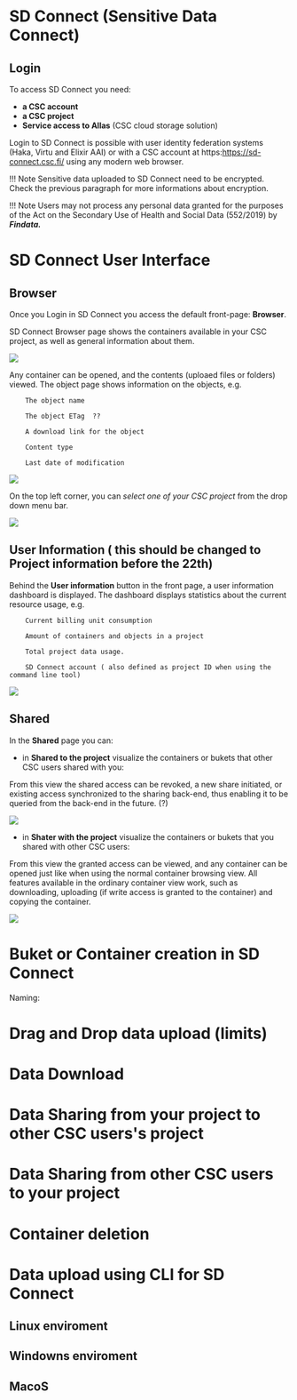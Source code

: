 
# SD Connect (Sensitive Data Connect)

## Login 

To access SD Connect you need:

* **a CSC account**
* **a CSC project**
* **Service access to Allas** (CSC cloud storage solution)

Login to SD Connect is possible with user identity federation systems (Haka, Virtu and Elixir AAI) or with a CSC account at https:https://sd-connect.csc.fi/ using any modern web browser.


!!! Note
    Sensitive data uploaded to SD Connect need to be encrypted. Check the previous paragraph for more informations about encryption.


!!! Note
    Users may not process any personal data granted for the purposes of the Act on the Secondary Use of Health and Social Data (552/2019) by ***Findata.***


# SD Connect User Interface

## Browser

Once you Login in SD Connect you access the default front-page: **Browser**. 

SD Connect Browser page shows the containers available in your CSC project, as well as general information about them. 

![](img/SDConScreenshot_1.png)

Any container can be opened, and the contents (uploaed files or folders) viewed. The object page shows information on the objects, e.g.

        The object name

        The object ETag  ??

        A download link for the object

        Content type

        Last date of modification


![](img/SDConScreenshot_2.png)


On the top left corner, you can *select one of your CSC project* from the drop down menu bar. 


![](img/SDConScreenshot_3.png)


## User Information ( this should be changed to Project information before the 22th)

Behind the **User information** button in the front page, a user information dashboard is displayed. The dashboard displays statistics about the current resource usage, e.g.

        Current billing unit consumption

        Amount of containers and objects in a project

        Total project data usage.
        
        SD Connect account ( also defined as project ID when using the command line tool)


![](img/SDConScreenshot_4.png)

## Shared

In the **Shared** page you can:


* in **Shared to the project** visualize the containers or bukets that other CSC users shared with you: 

From this view the shared access can be revoked, a new share initiated, or existing access synchronized to the sharing back-end, thus enabling it to be queried from the back-end in the future. (?)


![](img/SDConScreenshot_5.png)

* in **Shater with the project** visualize the containers or bukets that you shared with other CSC users: 

From this view the granted access can be viewed, and any container can be opened just like when using the normal container browsing view. All features available in the ordinary container view work, such as downloading, uploading (if write access is granted to the container) and copying the container.


![](img/SDConScreenshot_6.png)

# Buket or Container creation in SD Connect


Naming: 





# Drag and Drop data upload (limits)


# Data Download


# Data Sharing  from your project to  other CSC users's project



# Data Sharing from other CSC users to your project


# Container deletion



# Data upload using CLI for SD Connect


## Linux enviroment


## Windowns enviroment


## MacoS
























